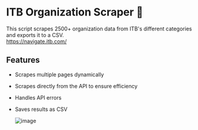 # ITB Organization Scraper 🏢

This script scrapes 2500+ organization data from ITB's different categories and exports it to a CSV.\
https://navigate.itb.com/

## Features
- Scrapes multiple pages dynamically
- Scrapes directly from the API to ensure efficiency
- Handles API errors
- Saves results as CSV

  ![image](https://github.com/user-attachments/assets/64964782-583d-429d-a59b-3f4c3df815c8)
